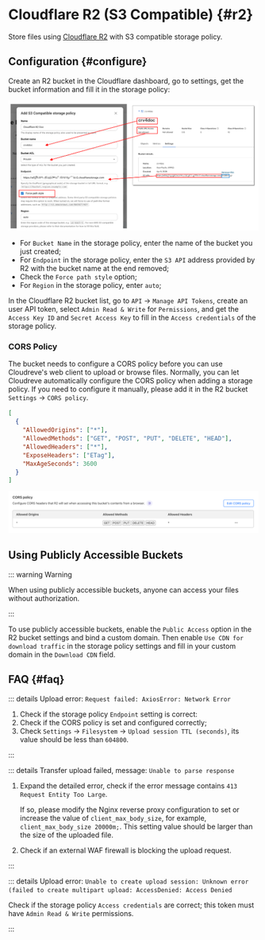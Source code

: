 # Cloudflare R2 (S3 Compatible) {#r2}

Store files using [Cloudflare R2](https://www.cloudflare.com/products/r2/) with S3 compatible storage policy.

## Configuration {#configure}

Create an R2 bucket in the Cloudflare dashboard, go to settings, get the bucket information and fill it in the storage policy:

![r2-bucket-info](./images/r2-bucket-info.png)

- For `Bucket Name` in the storage policy, enter the name of the bucket you just created;
- For `Endpoint` in the storage policy, enter the `S3 API` address provided by R2 with the bucket name at the end removed;
- Check the `Force path style` option;
- For `Region` in the storage policy, enter `auto`;

In the Cloudflare R2 bucket list, go to `API` -> `Manage API Tokens`, create an user API token, select `Admin Read & Write` for `Permissions`, and get the `Access Key ID` and `Secret Access Key` to fill in the `Access credentials` of the storage policy.

### CORS Policy

The bucket needs to configure a CORS policy before you can use Cloudreve's web client to upload or browse files. Normally, you can let Cloudreve automatically configure the CORS policy when adding a storage policy. If you need to configure it manually, please add it in the R2 bucket `Settings` -> `CORS policy`.

```json
[
  {
    "AllowedOrigins": ["*"],
    "AllowedMethods": ["GET", "POST", "PUT", "DELETE", "HEAD"],
    "AllowedHeaders": ["*"],
    "ExposeHeaders": ["ETag"],
    "MaxAgeSeconds": 3600
  }
]
```

![cors](./images/r2-cors.png)

## Using Publicly Accessible Buckets

::: warning Warning

When using publicly accessible buckets, anyone can access your files without authorization.

:::

To use publicly accessible buckets, enable the `Public Access` option in the R2 bucket settings and bind a custom domain. Then enable `Use CDN for download traffic` in the storage policy settings and fill in your custom domain in the `Download CDN` field.

## FAQ {#faq}

::: details Upload error: `Request failed: AxiosError: Network Error`

1. Check if the storage policy `Endpoint` setting is correct:
2. Check if the CORS policy is set and configured correctly;
3. Check `Settings` -> `Filesystem` -> `Upload session TTL (seconds)`, its value should be less than `604800`.

:::

::: details Transfer upload failed, message: `Unable to parse response`

1. Expand the detailed error, check if the error message contains `413 Request Entity Too Large`.

   If so, please modify the Nginx reverse proxy configuration to set or increase the value of `client_max_body_size`, for example, `client_max_body_size 20000m;`. This setting value should be larger than the size of the uploaded file.

2. Check if an external WAF firewall is blocking the upload request.

:::

::: details Upload error: `Unable to create upload session: Unknown error (failed to create multipart upload: AccessDenied: Access Denied`

Check if the storage policy `Access credentials` are correct; this token must have `Admin Read & Write` permissions.

:::
